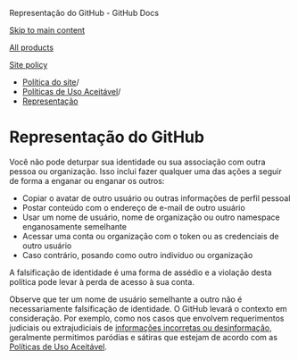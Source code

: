 Representação do GitHub - GitHub Docs

[Skip to main content](#main-content)

[All products](/pt)

[Site policy](/site-policy)

* [Política do site](/pt/site-policy)/
* [Políticas de Uso Aceitável](/pt/site-policy/acceptable-use-policies)/
* [Representação](/pt/site-policy/acceptable-use-policies/github-impersonation)

Representação do GitHub
==========

Você não pode deturpar sua identidade ou sua associação com outra pessoa ou organização. Isso inclui fazer qualquer uma das ações a seguir de forma a enganar ou enganar os outros:

* Copiar o avatar de outro usuário ou outras informações de perfil pessoal
* Postar conteúdo com o endereço de e-mail de outro usuário
* Usar um nome de usuário, nome de organização ou outro namespace enganosamente semelhante
* Acessar uma conta ou organização com o token ou as credenciais de outro usuário
* Caso contrário, posando como outro indivíduo ou organização

A falsificação de identidade é uma forma de assédio e a violação desta política pode levar à perda de acesso à sua conta.

Observe que ter um nome de usuário semelhante a outro não é necessariamente falsificação de identidade. O GitHub levará o contexto em consideração. Por exemplo, como nos casos que envolvem requerimentos judiciais ou extrajudiciais de [informações incorretas ou desinformação](/pt/site-policy/acceptable-use-policies/github-misinformation-and-disinformation), geralmente permitimos paródias e sátiras que estejam de acordo com as [Políticas de Uso Aceitável](/pt/site-policy/acceptable-use-policies/github-acceptable-use-policies).
